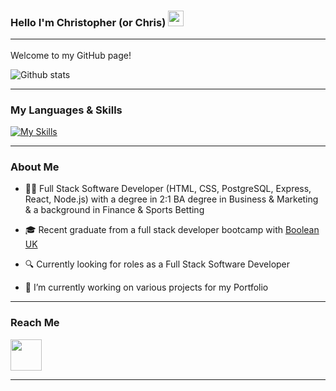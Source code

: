 ### Hello I'm Christopher (or Chris) <img src="https://github.com/rahulkarda/rahulkarda/blob/main/wave.gif?raw=true" width="25"> <hr>

Welcome to my GitHub page! 

![Github stats](https://github-readme-stats.vercel.app/api?username=Hoolio333&theme=swift&show_icons=true&count_private=true)
<hr>

### My Languages & Skills

[![My Skills](https://skills.thijs.gg/icons?i=js,html,css,git,react,postgres,prisma,nodejs)](https://skills.thijs.gg) 
<hr>

### About Me

- 👨‍💻 Full Stack Software Developer (HTML, CSS, PostgreSQL, Express, React, Node.js) with a degree in 2:1 BA degree in Business & Marketing & a background in Finance & Sports Betting

- 🎓 Recent graduate from a full stack developer bootcamp with <a href="https://boolean.co.uk/" target="__blank">Boolean UK</a>
- 🔍 Currently looking for roles as a Full Stack Software Developer
- 🔭 I’m currently working on various projects for my Portfolio
<hr>

### Reach Me

<a href="https://www.linkedin.com/in/chris-hyde-22a30a245/">
     <img width="50" src="https://upload.wikimedia.org/wikipedia/commons/e/e9/Linkedin_icon.svg"></img>
<a/>

<hr>

